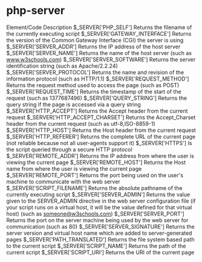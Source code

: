 # php-server
Element/Code	Description
$_SERVER['PHP_SELF']	Returns the filename of the currently executing script
$_SERVER['GATEWAY_INTERFACE']	Returns the version of the Common Gateway Interface (CGI) the server is using
$_SERVER['SERVER_ADDR']	Returns the IP address of the host server
$_SERVER['SERVER_NAME']	Returns the name of the host server (such as www.w3schools.com)
$_SERVER['SERVER_SOFTWARE']	Returns the server identification string (such as Apache/2.2.24)
$_SERVER['SERVER_PROTOCOL']	Returns the name and revision of the information protocol (such as HTTP/1.1)
$_SERVER['REQUEST_METHOD']	Returns the request method used to access the page (such as POST)
$_SERVER['REQUEST_TIME']	Returns the timestamp of the start of the request (such as 1377687496)
$_SERVER['QUERY_STRING']	Returns the query string if the page is accessed via a query string
$_SERVER['HTTP_ACCEPT']	Returns the Accept header from the current request
$_SERVER['HTTP_ACCEPT_CHARSET']	Returns the Accept_Charset header from the current request (such as utf-8,ISO-8859-1)
$_SERVER['HTTP_HOST']	Returns the Host header from the current request
$_SERVER['HTTP_REFERER']	Returns the complete URL of the current page (not reliable because not all user-agents support it)
$_SERVER['HTTPS']	Is the script queried through a secure HTTP protocol
$_SERVER['REMOTE_ADDR']	Returns the IP address from where the user is viewing the current page
$_SERVER['REMOTE_HOST']	Returns the Host name from where the user is viewing the current page
$_SERVER['REMOTE_PORT']	Returns the port being used on the user's machine to communicate with the web server
$_SERVER['SCRIPT_FILENAME']	Returns the absolute pathname of the currently executing script
$_SERVER['SERVER_ADMIN']	Returns the value given to the SERVER_ADMIN directive in the web server configuration file (if your script runs on a virtual host, it will be the value defined for that virtual host) (such as someone@w3schools.com)
$_SERVER['SERVER_PORT']	Returns the port on the server machine being used by the web server for communication (such as 80)
$_SERVER['SERVER_SIGNATURE']	Returns the server version and virtual host name which are added to server-generated pages
$_SERVER['PATH_TRANSLATED']	Returns the file system based path to the current script
$_SERVER['SCRIPT_NAME']	Returns the path of the current script
$_SERVER['SCRIPT_URI']	Returns the URI of the current page
